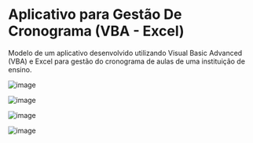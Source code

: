 # Aplicativo para Gestão De Cronograma (VBA - Excel)
Modelo de um aplicativo desenvolvido utilizando Visual Basic Advanced (VBA) e Excel para gestão do cronograma de aulas de uma instituição de ensino.

![image](https://github.com/user-attachments/assets/ca7edf79-b1fc-489a-972f-48b6c6f06951)

![image](https://github.com/user-attachments/assets/9546e638-9ec2-47dd-b8b2-9a49ea340fe2)

![image](https://github.com/user-attachments/assets/664089ad-ac4f-400b-b5c3-4ad891e08dd1)

![image](https://github.com/user-attachments/assets/7db777f4-7b40-42cc-9143-1a9a698a7d85)
